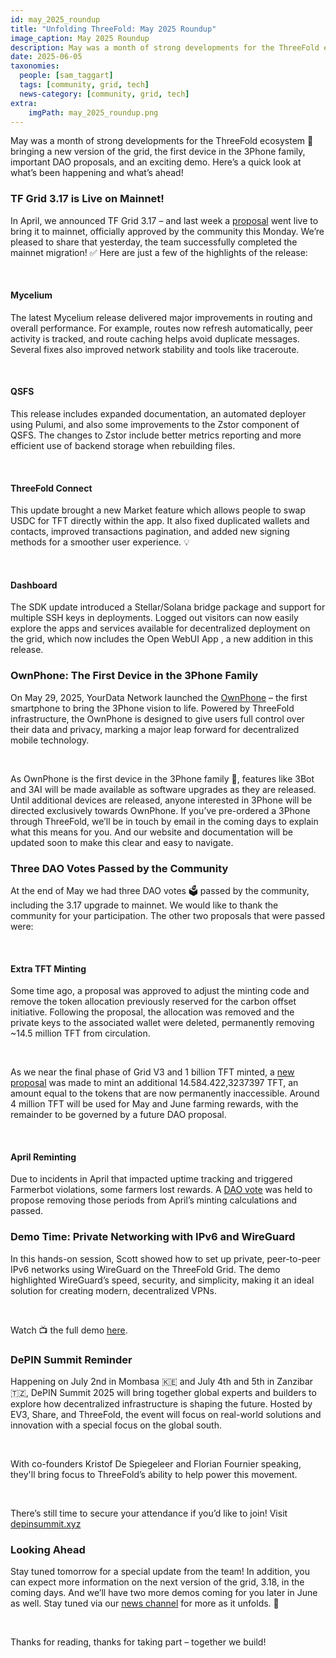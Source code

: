```yaml
---
id: may_2025_roundup
title: "Unfolding ThreeFold: May 2025 Roundup"
image_caption: May 2025 Roundup
description: May was a month of strong developments for the ThreeFold ecosystem, including a new version of the grid and the first device in the 3Phone family.
date: 2025-06-05
taxonomies:
  people: [sam_taggart]
  tags: [community, grid, tech]
  news-category: [community, grid, tech]
extra:
    imgPath: may_2025_roundup.png
---
```


May was a month of strong developments for the ThreeFold ecosystem 🧱 bringing a new version of the grid, the first device in the 3Phone family, important DAO proposals, and an exciting demo. Here’s a quick look at what’s been happening and what’s ahead!

### **TF Grid 3.17 is Live on Mainnet!**

In April, we announced TF Grid 3.17 – and last week a [proposal](https://forum.threefold.io/t/tf-grid-mainnet-release-3-17/4597) went live to bring it to mainnet, officially approved by the community this Monday. We’re pleased to share that yesterday, the team successfully completed the mainnet migration! ✅ Here are just a few of the highlights of the release:

<br/>

#### Mycelium

The latest Mycelium release delivered major improvements in routing and overall performance. For example, routes now refresh automatically, peer activity is tracked, and route caching helps avoid duplicate messages. Several fixes also improved network stability and tools like traceroute.

<br/>

#### QSFS

This release includes expanded documentation, an automated deployer using Pulumi, and also some improvements to the Zstor component of QSFS. The changes to Zstor include better metrics reporting and more efficient use of backend storage when rebuilding files.

<br/>

#### ThreeFold Connect

This update brought a new Market feature which allows people to swap USDC for TFT directly within the app. It also fixed duplicated wallets and contacts, improved transactions pagination, and added new signing methods for a smoother user experience. 💡

<br/>

#### Dashboard

The SDK update introduced a Stellar/Solana bridge package and support for multiple SSH keys in deployments. Logged out visitors can now easily explore the apps and services available for decentralized deployment on the grid, which now includes the Open WebUI App , a new addition in this release.

### **OwnPhone: The First Device in the 3Phone Family**

On May 29, 2025, YourData Network launched the [OwnPhone](https://ownphone.net/) – the first smartphone to bring the 3Phone vision to life. Powered by ThreeFold infrastructure, the OwnPhone is designed to give users full control over their data and privacy, marking a major leap forward for decentralized mobile technology.

<br/>

As OwnPhone is the first device in the 3Phone family 📱, features like 3Bot and 3AI will be made available as software upgrades as they are released. Until additional devices are released, anyone interested in 3Phone will be directed exclusively towards OwnPhone. If you’ve pre-ordered a 3Phone through ThreeFold, we’ll be in touch by email in the coming days to explain what this means for you. And our website and documentation will be updated soon to make this clear and easy to navigate.

### **Three DAO Votes Passed by the Community**

At the end of May we had three DAO votes 🗳️ passed by the community, including the 3.17 upgrade to mainnet. We would like to thank the community for your participation. The other two proposals that were passed were:

<br/>

#### Extra TFT Minting

Some time ago, a proposal was approved to adjust the minting code and remove the token allocation previously reserved for the carbon offset initiative. Following the proposal, the allocation was removed and the private keys to the associated wallet were deleted, permanently removing ~14.5 million TFT from circulation.

<br/>

As we near the final phase of Grid V3 and 1 billion TFT minted, a [new proposal](https://forum.threefold.io/t/dao-extra-minting/4596) was made to mint an additional 14.584.422,3237397 TFT, an amount equal to the tokens that are now permanently inaccessible. Around 4 million TFT will be used for May and June farming rewards, with the remainder to be governed by a future DAO proposal.

<br/>

#### April Reminting

Due to incidents in April that impacted uptime tracking and triggered Farmerbot violations, some farmers lost rewards. A [DAO vote](https://forum.threefold.io/t/dao-minting-april/4595) was held to propose removing those periods from April’s minting calculations and passed.

### **Demo Time: Private Networking with IPv6 and WireGuard**

In this hands-on session, Scott showed how to set up private, peer-to-peer IPv6 networks using WireGuard on the ThreeFold Grid. The demo highlighted WireGuard’s speed, security, and simplicity, making it an ideal solution for creating modern, decentralized VPNs.

<br/>

Watch 📺 the full demo [here](https://youtu.be/TlJSmryxRrk?si=tSYeaS9uoQonz_YR).

### **DePIN Summit Reminder**

Happening on July 2nd in Mombasa 🇰🇪 and July 4th and 5th in Zanzibar 🇹🇿, DePIN Summit 2025 will bring together global experts and builders to explore how decentralized infrastructure is shaping the future. Hosted by EV3, Share, and ThreeFold, the event will focus on real-world solutions and innovation with a special focus on the global south.

<br/>

With co-founders Kristof De Spiegeleer and Florian Fournier speaking, they'll bring focus to ThreeFold’s ability to help power this movement.

<br/>

There’s still time to secure your attendance if you’d like to join! Visit [depinsummit.xyz](https://depinsummit.xyz)

### **Looking Ahead** 
Stay tuned tomorrow for a special update from the team! In addition, you can expect more information on the next version of the grid, 3.18, in the coming days. And we’ll have two more demos coming for you later in June as well. Stay tuned via our [news channel](https://t.me/threefoldnews) for more as it unfolds. 🔮

<br/>

Thanks for reading, thanks for taking part – together we build!